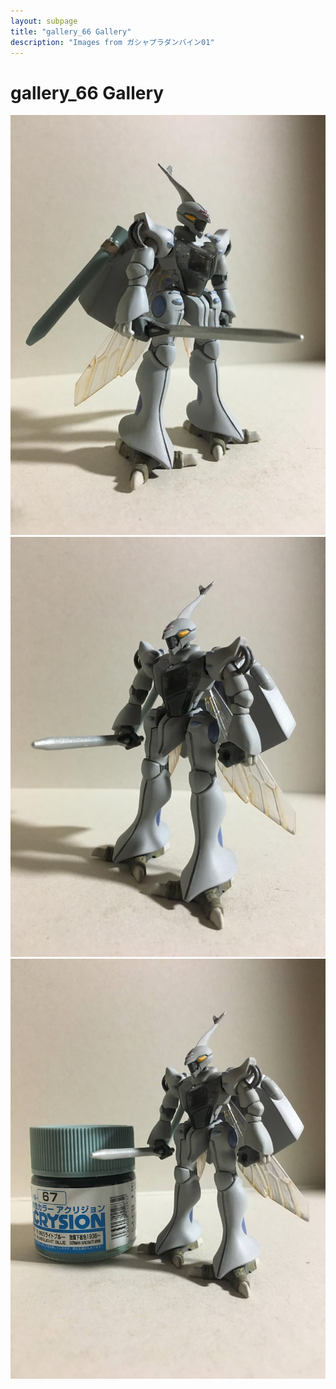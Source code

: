 ```yaml
---
layout: subpage
title: "gallery_66 Gallery"
description: "Images from ガシャプラダンバイン01"
---
```


# gallery_66 Gallery

![286](gallery_66/286.JPG)
![287](gallery_66/287.JPG)
![288](gallery_66/288.JPG)
